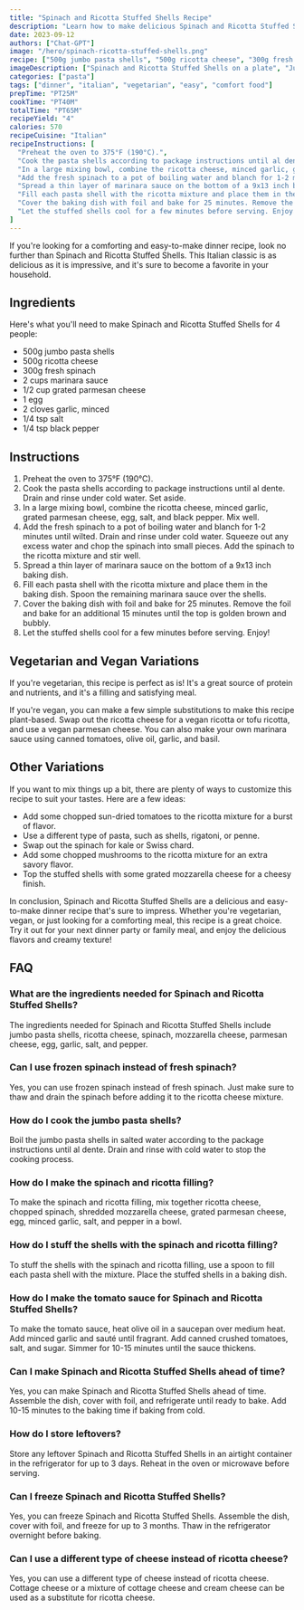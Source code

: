 ```yaml
---
title: "Spinach and Ricotta Stuffed Shells Recipe"
description: "Learn how to make delicious Spinach and Ricotta Stuffed Shells. This easy recipe will impress your guests and satisfy your cravings."
date: 2023-09-12
authors: ["Chat-GPT"]
image: "/hero/spinach-ricotta-stuffed-shells.png"
recipe: ["500g jumbo pasta shells", "500g ricotta cheese", "300g fresh spinach", "2 cups marinara sauce", "1/2 cup grated parmesan cheese", "1 egg", "2 cloves garlic, minced", "1/4 tsp salt", "1/4 tsp black pepper"]
imageDescription: ["Spinach and Ricotta Stuffed Shells on a plate", "Jumbo pasta shells stuffed with spinach and ricotta filling", "Creamy and flavorful stuffed shells", "A delicious and satisfying dinner recipe"]
categories: ["pasta"]
tags: ["dinner", "italian", "vegetarian", "easy", "comfort food"]
prepTime: "PT25M"
cookTime: "PT40M"
totalTime: "PT65M"
recipeYield: "4"
calories: 570
recipeCuisine: "Italian"
recipeInstructions: [
  "Preheat the oven to 375°F (190°C).",
  "Cook the pasta shells according to package instructions until al dente. Drain and rinse under cold water. Set aside.",
  "In a large mixing bowl, combine the ricotta cheese, minced garlic, grated parmesan cheese, egg, salt, and black pepper. Mix well.",
  "Add the fresh spinach to a pot of boiling water and blanch for 1-2 minutes until wilted. Drain and rinse under cold water. Squeeze out any excess water and chop the spinach into small pieces. Add the spinach to the ricotta mixture and stir well.",
  "Spread a thin layer of marinara sauce on the bottom of a 9x13 inch baking dish.",
  "Fill each pasta shell with the ricotta mixture and place them in the baking dish. Spoon the remaining marinara sauce over the shells.",
  "Cover the baking dish with foil and bake for 25 minutes. Remove the foil and bake for an additional 15 minutes until the top is golden brown and bubbly.",
  "Let the stuffed shells cool for a few minutes before serving. Enjoy!"
]
---
```


If you're looking for a comforting and easy-to-make dinner recipe, look no further than Spinach and Ricotta Stuffed Shells. This Italian classic is as delicious as it is impressive, and it's sure to become a favorite in your household.

## Ingredients

Here's what you'll need to make Spinach and Ricotta Stuffed Shells for 4 people:

- 500g jumbo pasta shells
- 500g ricotta cheese
- 300g fresh spinach
- 2 cups marinara sauce
- 1/2 cup grated parmesan cheese
- 1 egg
- 2 cloves garlic, minced
- 1/4 tsp salt
- 1/4 tsp black pepper

## Instructions

1. Preheat the oven to 375°F (190°C).
2. Cook the pasta shells according to package instructions until al dente. Drain and rinse under cold water. Set aside.
3. In a large mixing bowl, combine the ricotta cheese, minced garlic, grated parmesan cheese, egg, salt, and black pepper. Mix well.
4. Add the fresh spinach to a pot of boiling water and blanch for 1-2 minutes until wilted. Drain and rinse under cold water. Squeeze out any excess water and chop the spinach into small pieces. Add the spinach to the ricotta mixture and stir well.
5. Spread a thin layer of marinara sauce on the bottom of a 9x13 inch baking dish.
6. Fill each pasta shell with the ricotta mixture and place them in the baking dish. Spoon the remaining marinara sauce over the shells.
7. Cover the baking dish with foil and bake for 25 minutes. Remove the foil and bake for an additional 15 minutes until the top is golden brown and bubbly.
8. Let the stuffed shells cool for a few minutes before serving. Enjoy!

## Vegetarian and Vegan Variations

If you're vegetarian, this recipe is perfect as is! It's a great source of protein and nutrients, and it's a filling and satisfying meal. 

If you're vegan, you can make a few simple substitutions to make this recipe plant-based. Swap out the ricotta cheese for a vegan ricotta or tofu ricotta, and use a vegan parmesan cheese. You can also make your own marinara sauce using canned tomatoes, olive oil, garlic, and basil.

## Other Variations

If you want to mix things up a bit, there are plenty of ways to customize this recipe to suit your tastes. Here are a few ideas:

- Add some chopped sun-dried tomatoes to the ricotta mixture for a burst of flavor.
- Use a different type of pasta, such as shells, rigatoni, or penne.
- Swap out the spinach for kale or Swiss chard.
- Add some chopped mushrooms to the ricotta mixture for an extra savory flavor.
- Top the stuffed shells with some grated mozzarella cheese for a cheesy finish.

In conclusion, Spinach and Ricotta Stuffed Shells are a delicious and easy-to-make dinner recipe that's sure to impress. Whether you're vegetarian, vegan, or just looking for a comforting meal, this recipe is a great choice. Try it out for your next dinner party or family meal, and enjoy the delicious flavors and creamy texture!

## FAQ

### What are the ingredients needed for Spinach and Ricotta Stuffed Shells?

The ingredients needed for Spinach and Ricotta Stuffed Shells include jumbo pasta shells, ricotta cheese, spinach, mozzarella cheese, parmesan cheese, egg, garlic, salt, and pepper.

### Can I use frozen spinach instead of fresh spinach?

Yes, you can use frozen spinach instead of fresh spinach. Just make sure to thaw and drain the spinach before adding it to the ricotta cheese mixture.

### How do I cook the jumbo pasta shells?

Boil the jumbo pasta shells in salted water according to the package instructions until al dente. Drain and rinse with cold water to stop the cooking process.

### How do I make the spinach and ricotta filling?

To make the spinach and ricotta filling, mix together ricotta cheese, chopped spinach, shredded mozzarella cheese, grated parmesan cheese, egg, minced garlic, salt, and pepper in a bowl.

### How do I stuff the shells with the spinach and ricotta filling?

To stuff the shells with the spinach and ricotta filling, use a spoon to fill each pasta shell with the mixture. Place the stuffed shells in a baking dish.

### How do I make the tomato sauce for Spinach and Ricotta Stuffed Shells?

To make the tomato sauce, heat olive oil in a saucepan over medium heat. Add minced garlic and sauté until fragrant. Add canned crushed tomatoes, salt, and sugar. Simmer for 10-15 minutes until the sauce thickens.

### Can I make Spinach and Ricotta Stuffed Shells ahead of time?

Yes, you can make Spinach and Ricotta Stuffed Shells ahead of time. Assemble the dish, cover with foil, and refrigerate until ready to bake. Add 10-15 minutes to the baking time if baking from cold.

### How do I store leftovers?

Store any leftover Spinach and Ricotta Stuffed Shells in an airtight container in the refrigerator for up to 3 days. Reheat in the oven or microwave before serving.

### Can I freeze Spinach and Ricotta Stuffed Shells?

Yes, you can freeze Spinach and Ricotta Stuffed Shells. Assemble the dish, cover with foil, and freeze for up to 3 months. Thaw in the refrigerator overnight before baking.

### Can I use a different type of cheese instead of ricotta cheese?

Yes, you can use a different type of cheese instead of ricotta cheese. Cottage cheese or a mixture of cottage cheese and cream cheese can be used as a substitute for ricotta cheese.